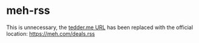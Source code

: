meh-rss
=======

This is unnecessary, the [tedder.me URL](http://tedder.me/rss/meh.xml) has been replaced with the official location: https://meh.com/deals.rss
